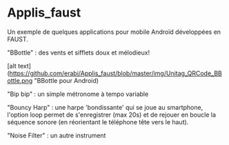 # Applis_faust

Un exemple de quelques applications pour mobile Androïd développées en FAUST.

"BBottle" : des vents et sifflets doux et mélodieux!

[alt text](https://github.com/erabi/Applis_faust/blob/master/img/Unitag_QRCode_BBottle.png "BBottle pour Android)

"Bip bip" : un simple métronome à tempo variable

"Bouncy Harp" : une harpe 'bondissante' qui se joue au smartphone, l'option loop permet de s'enregistrer (max 20s) et de rejouer en boucle la séquence sonore (en réorientant le téléphone tête vers le haut).

"Noise Filter" : un autre instrument
